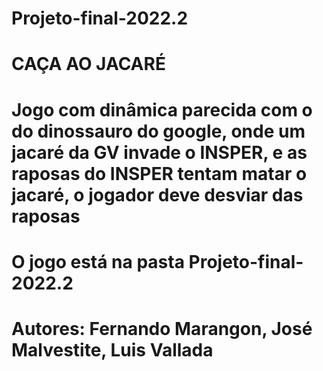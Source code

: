 # Projeto-final-2022.2

# CAÇA AO JACARÉ

# Jogo com dinâmica parecida com o do dinossauro do google, onde um jacaré da GV invade o INSPER, e as raposas do INSPER tentam matar o jacaré, o jogador deve desviar das raposas
# O jogo está na pasta Projeto-final-2022.2
# Autores: Fernando Marangon, José Malvestite, Luis Vallada
